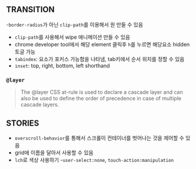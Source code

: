 ## TRANSITION

-`border-radius`가 아닌 `clip-path`를 이용해서 원 만들 수 있음

- `clip-path`를 사용해서 wipe 애니메이션 만들 수 있음
- chrome developer tool에서 해당 element 클릭후 `h`를 누르면 해당요소 hidden 토글 가능
- `tabindex`: 요소가 포커스 가능함을 나타냄, tab키에서 순서 위치를 정할 수 있음
- `inset`: top, right, bottom, left shorthand

### `@layer`

> The @layer CSS at-rule is used to declare a cascade layer and can also be used to define the order of precedence in case of multiple cascade layers.

## STORIES

- `overscroll-behavior`를 통해서 스크롤이 컨테이너를 벗어나는 것을 제어할 수 있음
- grid에 이름을 달아서 사용할 수 있음
- `lch`로 색상 사용하기 -`user-select:none`, `touch-action:manipulation`
